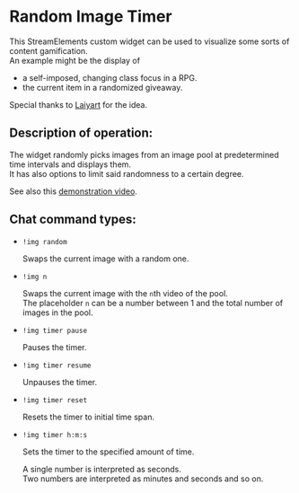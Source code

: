 # Random Image Timer  
This StreamElements custom widget can be used to visualize some sorts of content gamification.  
An example might be the display of
 - a self-imposed, changing class focus in a RPG.
 - the current item in a randomized giveaway.

Special thanks to [Laiyart](https://www.twitch.tv/laiyart) for the idea.


## Description of operation:  
The widget randomly picks images from an image pool at predetermined time intervals and displays them.  
It has also options to limit said randomness to a certain degree.

See also this [demonstration video](https://www.youtube.com/watch?v=YQAS3tV4uDM).


## Chat command types:  
 - `!img random` 
   
   Swaps the current image with a random one.
   
 - `!img n` 
   
   Swaps the current image with the `n`th video of the pool.  
   The placeholder `n` can be a number between 1 and the total number of images in the pool.
   
 - `!img timer pause` 
   
   Pauses the timer.
   
 - `!img timer resume` 
   
   Unpauses the timer.
   
 - `!img timer reset` 
   
   Resets the timer to initial time span.
   
 - `!img timer h:m:s`
   
   Sets the timer to the specified amount of time.  
   
   A single number is interpreted as seconds.  
   Two numbers are interpreted as minutes and seconds and so on.  
